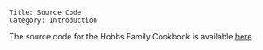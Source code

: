 ~~~ recipe-info
Title: Source Code
Category: Introduction
~~~

The source code for the Hobbs Family Cookbook is available
[here](https://github.com/craigahobbs/hobbs-family-cookbook#readme).
